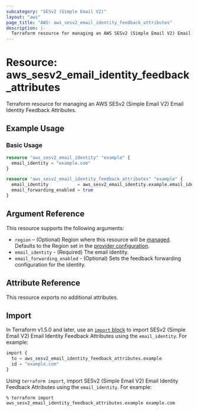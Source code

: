 ```yaml
---
subcategory: "SESv2 (Simple Email V2)"
layout: "aws"
page_title: "AWS: aws_sesv2_email_identity_feedback_attributes"
description: |-
  Terraform resource for managing an AWS SESv2 (Simple Email V2) Email Identity Feedback Attributes.
---
```


# Resource: aws_sesv2_email_identity_feedback_attributes

Terraform resource for managing an AWS SESv2 (Simple Email V2) Email Identity Feedback Attributes.

## Example Usage

### Basic Usage

```terraform
resource "aws_sesv2_email_identity" "example" {
  email_identity = "example.com"
}

resource "aws_sesv2_email_identity_feedback_attributes" "example" {
  email_identity           = aws_sesv2_email_identity.example.email_identity
  email_forwarding_enabled = true
}
```

## Argument Reference

This resource supports the following arguments:

* `region` – (Optional) Region where this resource will be [managed](https://docs.aws.amazon.com/general/latest/gr/rande.html#regional-endpoints). Defaults to the Region set in the [provider configuration](https://registry.terraform.io/providers/hashicorp/aws/latest/docs#aws-configuration-reference).
* `email_identity` - (Required) The email identity.
* `email_forwarding_enabled` - (Optional) Sets the feedback forwarding configuration for the identity.

## Attribute Reference

This resource exports no additional attributes.

## Import

In Terraform v1.5.0 and later, use an [`import` block](https://developer.hashicorp.com/terraform/language/import) to import SESv2 (Simple Email V2) Email Identity Feedback Attributes using the `email_identity`. For example:

```terraform
import {
  to = aws_sesv2_email_identity_feedback_attributes.example
  id = "example.com"
}
```

Using `terraform import`, import SESv2 (Simple Email V2) Email Identity Feedback Attributes using the `email_identity`. For example:

```console
% terraform import aws_sesv2_email_identity_feedback_attributes.example example.com
```
